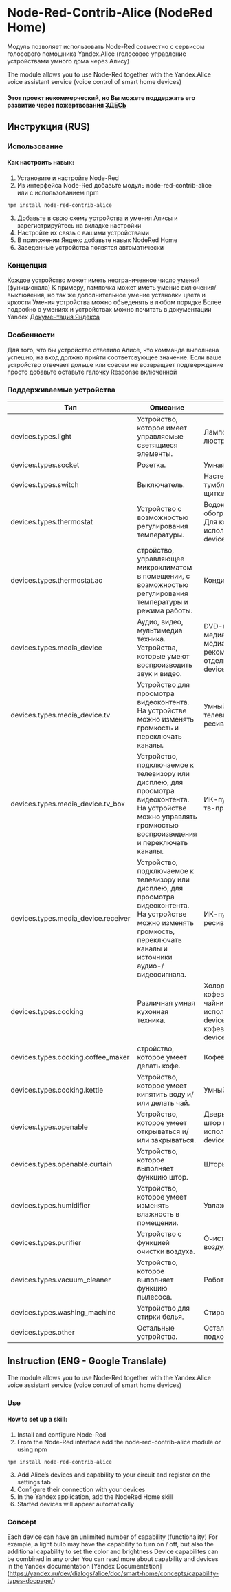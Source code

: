 # Node-Red-Contrib-Alice (NodeRed Home)

Модуль позволяет использовать Node-Red совместно с сервисом голосового помошника Yandex.Alice (голосовое управление устройствами умного дома через Алису)

The module allows you to use Node-Red together with the Yandex.Alice voice assistant service (voice control of smart home devices)



#### Этот проект некоммерческий, но Вы можете поддержать его развитие через пожертвования [ЗДЕСЬ](https://dialogs.yandex.ru/store/skills/d4f5cc21-nodered-home?action=donation)

## Инструкция (RUS)
### Использование 
#### Как настроить навык:
1. Установите и настройте Node-Red
2. Из интерфейса Node-Red добавьте модуль node-red-contrib-alice или с использованием npm
```
npm install node-red-contrib-alice
```
3. Добавьте в свою схему устройства и умения Алисы и зарегистрируйтесь на вкладке настройки 
4. Настройте их связь с вашими устройствами
5. В приложении Яндекс добавьте навык NodeRed Home
6. Заведенные устройства появятся автоматически

### Концепция
Кождое устройство может иметь неограниченное число умений (функционала)
К примеру, лампочка может иметь умение включения/выклюяения, но так же дополнительное умение установки цвета и яркости 
Умения устройства можно объеденять в любом порядке 
Более подробно о умениях и устройствах можно почитать в документации Yandex [Документация Яндекса](https://yandex.ru/dev/dialogs/alice/doc/smart-home/concepts/capability-types-docpage/)

### Особенности
Для того, что бы устройство ответило Алисе, что комманда выполнена успешно, на вход должно прийти соответсвующее значение.
Если ваше устройство отвечает дольше или совсем не возвращает подтверждение просто добавьте оставьте галочку Response включенной

### Поддерживаемые устройства
Тип	| Описание | Пример устройства
---|---|---
devices.types.light	| Устройство, которое имеет управляемые светящиеся элементы. | Лампочка, светильник, ночник, люстра.
devices.types.socket | Розетка. | Умная розетка.
devices.types.switch | Выключатель. | Настенный выключатель света, тумблер, автомат в электрическом щитке, умное реле.
devices.types.thermostat | Устройство с возможностью регулирования температуры. | Водонагреватель, теплый пол, обогреватель, электровентилятор. Для кондиционера рекомендуется использовать отдельный тип devices.types.thermostat.ac.
devices.types.thermostat.ac | стройство, управляющее микроклиматом в помещении, с возможностью регулирования температуры и режима работы. | Кондиционер.
devices.types.media_device | Аудио, видео, мультимедиа техника. Устройства, которые умеют воспроизводить звук и видео. | DVD-плеер, ресивер, медиаприставка и другие медиаустройства. Для телевизора рекомендуется использовать отдельный тип devices.types.media_device.tv.
devices.types.media_device.tv | Устройство для просмотра видеоконтента. На устройстве можно изменять громкость и переключать каналы. | Умный телевизор, ИК-пульт от телевизора, медиа-приставка, ресивер.
devices.types.media_device.tv_box | Устройство, подключаемое к телевизору или дисплею, для просмотра видеоконтента. На устройстве можно управлять громкостью воспроизведения и переключать каналы. | ИК-пульт от тв-приставки, умная тв-приставка.
devices.types.media_device.receiver | Устройство, подключаемое к телевизору или дисплею, для просмотра видеоконтента. На устройстве можно изменять громкость, переключать каналы и источники аудио-/видеосигнала. | ИК-пульт от ресивера, AV-ресивер, спутниковый ресивер.
devices.types.cooking | Различная умная кухонная техника. | Холодильник, духовой шкаф, кофеварка, мультиварка. Для чайника рекомендуется использовать отдельный тип devices.types.cooking.kettle, для кофеварки — devices.types.cooking.coffee_maker.
devices.types.cooking.coffee_maker	| стройство, которое умеет делать кофе. | Кофеварка, кофемашина.
devices.types.cooking.kettle | Устройство, которое умеет кипятить воду и/или делать чай. | Умный чайник, термопот.
devices.types.openable | Устройство, которое умеет открываться и/или закрываться. | Дверь, ворота, окно, ставни. Для штор и жалюзи рекомендуется использовать отдельный тип devices.types.openable.curtain.
devices.types.openable.curtain | Устройство, которое выполняет функцию штор. | Шторы, жалюзи.
devices.types.humidifier | Устройство, которое умеет изменять влажность в помещении. | Увлажнитель воздуха.
devices.types.purifier | Устройство с функцией очистки воздуха. | Очиститель воздуха, мойка воздуха.
devices.types.vacuum_cleaner | Устройство, которое выполняет функцию пылесоса. | Робот-пылесос.
devices.types.washing_machine | Устройство для стирки белья. | Стиральная машина.
devices.types.other	| Остальные устройства. | Остальные устройства, не подходящие под типы выше. 

## Instruction (ENG - Google Translate)
The module allows you to use Node-Red together with the Yandex.Alice voice assistant service (voice control of smart home devices)

### Use
#### How to set up a skill:
1. Install and configure Node-Red
2. From the Node-Red interface add the node-red-contrib-alice module or using npm
```
npm install node-red-contrib-alice
```
3. Add Alice’s devices and capability to your circuit and register on the settings tab
4. Configure their connection with your devices
5. In the Yandex application, add the NodeRed Home skill
6. Started devices will appear automatically

### Concept
Each device can have an unlimited number of capability (functionality)
For example, a light bulb may have the capability to turn on / off, but also the additional capability to set the color and brightness
Device capabilites can be combined in any order
You can read more about capability and devices in the Yandex documentation [Yandex Documentation] (https://yandex.ru/dev/dialogs/alice/doc/smart-home/concepts/capability-types-docpage/)
